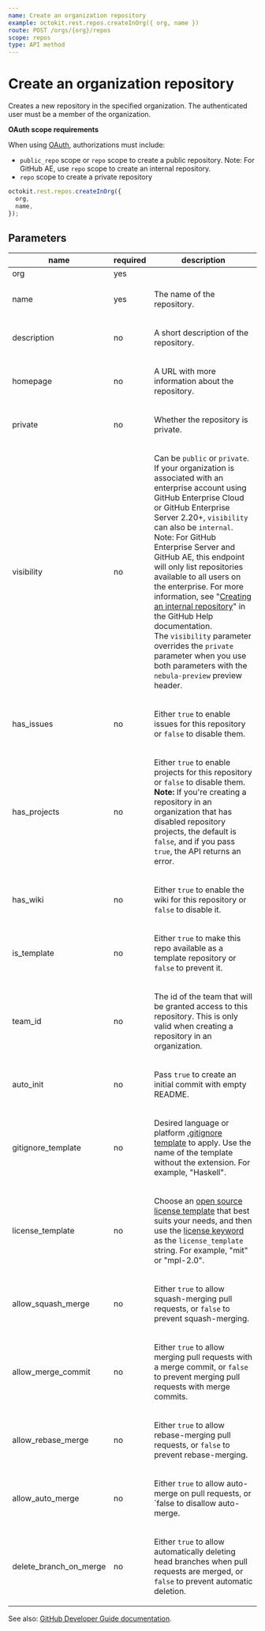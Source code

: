 ```yaml
---
name: Create an organization repository
example: octokit.rest.repos.createInOrg({ org, name })
route: POST /orgs/{org}/repos
scope: repos
type: API method
---
```


# Create an organization repository

Creates a new repository in the specified organization. The authenticated user must be a member of the organization.

**OAuth scope requirements**

When using [OAuth](https://docs.github.com/apps/building-oauth-apps/understanding-scopes-for-oauth-apps/), authorizations must include:

- `public_repo` scope or `repo` scope to create a public repository. Note: For GitHub AE, use `repo` scope to create an internal repository.
- `repo` scope to create a private repository

```js
octokit.rest.repos.createInOrg({
  org,
  name,
});
```

## Parameters

<table>
  <thead>
    <tr>
      <th>name</th>
      <th>required</th>
      <th>description</th>
    </tr>
  </thead>
  <tbody>
    <tr><td>org</td><td>yes</td><td>

</td></tr>
<tr><td>name</td><td>yes</td><td>

The name of the repository.

</td></tr>
<tr><td>description</td><td>no</td><td>

A short description of the repository.

</td></tr>
<tr><td>homepage</td><td>no</td><td>

A URL with more information about the repository.

</td></tr>
<tr><td>private</td><td>no</td><td>

Whether the repository is private.

</td></tr>
<tr><td>visibility</td><td>no</td><td>

Can be `public` or `private`. If your organization is associated with an enterprise account using GitHub Enterprise Cloud or GitHub Enterprise Server 2.20+, `visibility` can also be `internal`. Note: For GitHub Enterprise Server and GitHub AE, this endpoint will only list repositories available to all users on the enterprise. For more information, see "[Creating an internal repository](https://help.github.com/en/github/creating-cloning-and-archiving-repositories/about-repository-visibility#about-internal-repositories)" in the GitHub Help documentation.  
The `visibility` parameter overrides the `private` parameter when you use both parameters with the `nebula-preview` preview header.

</td></tr>
<tr><td>has_issues</td><td>no</td><td>

Either `true` to enable issues for this repository or `false` to disable them.

</td></tr>
<tr><td>has_projects</td><td>no</td><td>

Either `true` to enable projects for this repository or `false` to disable them. **Note:** If you're creating a repository in an organization that has disabled repository projects, the default is `false`, and if you pass `true`, the API returns an error.

</td></tr>
<tr><td>has_wiki</td><td>no</td><td>

Either `true` to enable the wiki for this repository or `false` to disable it.

</td></tr>
<tr><td>is_template</td><td>no</td><td>

Either `true` to make this repo available as a template repository or `false` to prevent it.

</td></tr>
<tr><td>team_id</td><td>no</td><td>

The id of the team that will be granted access to this repository. This is only valid when creating a repository in an organization.

</td></tr>
<tr><td>auto_init</td><td>no</td><td>

Pass `true` to create an initial commit with empty README.

</td></tr>
<tr><td>gitignore_template</td><td>no</td><td>

Desired language or platform [.gitignore template](https://github.com/github/gitignore) to apply. Use the name of the template without the extension. For example, "Haskell".

</td></tr>
<tr><td>license_template</td><td>no</td><td>

Choose an [open source license template](https://choosealicense.com/) that best suits your needs, and then use the [license keyword](https://help.github.com/articles/licensing-a-repository/#searching-github-by-license-type) as the `license_template` string. For example, "mit" or "mpl-2.0".

</td></tr>
<tr><td>allow_squash_merge</td><td>no</td><td>

Either `true` to allow squash-merging pull requests, or `false` to prevent squash-merging.

</td></tr>
<tr><td>allow_merge_commit</td><td>no</td><td>

Either `true` to allow merging pull requests with a merge commit, or `false` to prevent merging pull requests with merge commits.

</td></tr>
<tr><td>allow_rebase_merge</td><td>no</td><td>

Either `true` to allow rebase-merging pull requests, or `false` to prevent rebase-merging.

</td></tr>
<tr><td>allow_auto_merge</td><td>no</td><td>

Either `true` to allow auto-merge on pull requests, or `false to disallow auto-merge.

</td></tr>
<tr><td>delete_branch_on_merge</td><td>no</td><td>

Either `true` to allow automatically deleting head branches when pull requests are merged, or `false` to prevent automatic deletion.

</td></tr>
  </tbody>
</table>

See also: [GitHub Developer Guide documentation](https://docs.github.com/rest/reference/repos#create-an-organization-repository).
